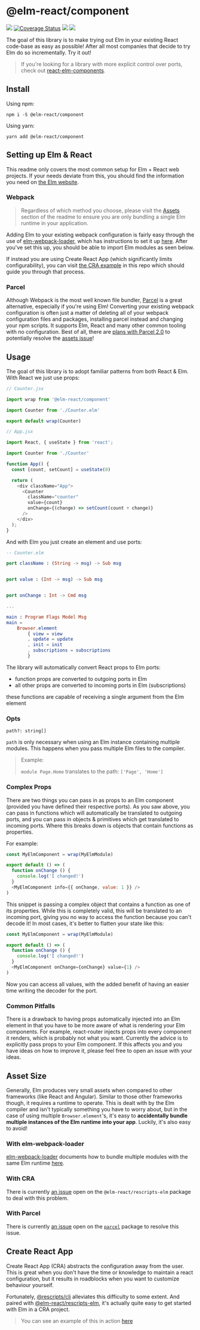 # @elm-react/component

![](https://badge.fury.io/js/%40elm-react%2Fcomponent.svg) [![Coverage Status](https://coveralls.io/repos/github/Parasrah/elm-react-component/badge.svg?branch=improvements)](https://coveralls.io/github/Parasrah/elm-react-component?branch=improvements) ![](https://david-dm.org/parasrah/elm-react-component.svg) ![](https://github.com/parasrah/elm-react-component/workflows/tests/badge.svg)

The goal of this library is to make trying out Elm in your existing React code-base as easy as possible! After all most companies that decide to try Elm do so incrementally. Try it out!

> If you're looking for a library with more explicit control over ports, check out [react-elm-components](https://github.com/cultureamp/react-elm-components).

## Install

Using npm:

`npm i -S @elm-react/component`

Using yarn:

`yarn add @elm-react/component`

## Setting up Elm & React

This readme only covers the most common setup for Elm + React web projects. If your needs deviate from this, you should find the information you need on [the Elm website](https://elm-lang.org/).

### Webpack

> Regardless of which method you choose, please visit the [Assets](#asset-size) section of the readme to ensure you are only bundling a single Elm runtime in your application.

Adding Elm to your existing webpack configuration is fairly easy through the use of [elm-webpack-loader](https://github.com/elm-community/elm-webpack-loader), which has instructions to set it up [here](https://github.com/elm-community/elm-webpack-loader#elm-loader---). After you've set this up, you should be able to import Elm modules as seen below.

If instead you are using Create React App (which significantly limits configurability), you can visit [the CRA example](example#example) in this repo which should guide you through that process.

### Parcel

Although Webpack is the most well known file bundler, [Parcel](https://parceljs.org/) is a great alternative, especially if you're using Elm! Converting your existing webpack configuration is often just a matter of deleting all of your webpack configuration files and packages, installing parcel instead and changing your npm scripts. It supports Elm, React and many other common tooling with no configuration. Best of all, there are [plans with Parcel 2.0](https://github.com/parcel-bundler/parcel/issues/3351) to potentially resolve the [assets issue](#asset-size)!

## Usage

The goal of this library is to adopt familiar patterns from both React & Elm. With React we just use props:

```javascript
// Counter.jsx

import wrap from '@elm-react/component'

import Counter from './Counter.elm'

export default wrap(Counter)
```

```javascript
// App.jsx

import React, { useState } from 'react';

import Counter from './Counter'

function App() {
  const [count, setCount] = useState(0)

  return (
    <div className="App">
      <Counter
        className="counter"
        value={count}
        onChange={(change) => setCount(count + change)}
      />
    </div>
  );
}
```

And with Elm you just create an element and use ports:

```elm
-- Counter.elm

port className : (String -> msg) -> Sub msg


port value : (Int -> msg) -> Sub msg


port onChange : Int -> Cmd msg

...

main : Program Flags Model Msg
main =
    Browser.element
        { view = view
        , update = update
        , init = init
        , subscriptions = subscriptions
        }
```

The library will automatically convert React props to Elm ports:

* function props are converted to outgoing ports in Elm
* all other props are converted to incoming ports in Elm (subscriptions)

these functions are capable of receiving a single argument from the Elm element

### Opts

`path?: string[]`

`path` is only necessary when using an Elm instance containing multiple modules. This happens when you pass multiple Elm files to the compiler.

> Example:
>
> `module Page.Home` translates to the path: `['Page', 'Home']`

### Complex Props

There are two things you can pass in as props to an Elm component (provided you have defined their respective ports). As you saw above, you can pass in functions which will automatically be translated to outgoing ports, and you can pass in objects & primitives which get translated to incoming ports. Where this breaks down is objects that contain functions as properties.

For example:

```javascript
const MyElmComponent = wrap(MyElmModule)

export default () => (
  function onChange () {
    console.log('I changed!')
  }
  <MyElmComponent info={{ onChange, value: 1 }} />
)
```

This snippet is passing a complex object that contains a function as one of its properties. While this is completely valid, this will be translated to an incoming port, giving you no way to access the function because you can't decode it! In most cases, it's better to flatten your state like this:

```javascript
const MyElmComponent = wrap(MyElmModule)

export default () => (
  function onChange () {
    console.log('I changed!')
  }
  <MyElmComponent onChange={onChange} value={1} />
)
```

Now you can access all values, with the added benefit of having an easier time writing the decoder for the port.

### Common Pitfalls

There is a drawback to having props automatically injected into an Elm element in that you have to be more aware of what is rendering your Elm components. For example, react-router injects props into every component it renders, which is probably not what you want. Currently the advice is to explicitly pass props to your Elm component. If this affects you and you have ideas on how to improve it, please feel free to open an issue with your ideas. 

## Asset Size

Generally, Elm produces very small assets when compared to other frameworks (like React and Angular). Similar to those other frameworks though, it requires a runtime to operate. This is dealt with by the Elm compiler and isn't typically something you have to worry about, but in the case of using multiple `Browser.element`'s, it's easy to **accidentally bundle multiple instances of the Elm runtime into your app**. Luckily, it's also easy to avoid!

### With elm-webpack-loader

[elm-webpack-loader](https://github.com/elm-community/elm-webpack-loader) documents how to bundle multiple modules with the same Elm runtime [here](https://github.com/elm-community/elm-webpack-loader#files-default---path-to-required-file).

### With CRA

There is currently [an issue](https://github.com/Parasrah/rescripts-elm/issues/3) open on the `@elm-react/rescripts-elm` package to deal with this problem.

### With Parcel

There is currently [an issue](https://github.com/parcel-bundler/parcel/issues/2508) open on the [`parcel`](https://github.com/parcel-bundler/parcel) package to resolve this issue.

## Create React App

Create React App (CRA) abstracts the configuration away from the user. This is great when you don't have the time or knowledge to maintain a react configuration, but it results in roadblocks when you want to customize behaviour yourself.

Fortunately, [@rescripts/cli](https://github.com/harrysolovay/rescripts) alleviates this difficulty to some extent. And paired with [@elm-react/rescripts-elm](https://github.com/Parasrah/rescripts-elm), it's actually quite easy to get started with Elm in a CRA project.

> You can see an example of this in action [here](example#example)
